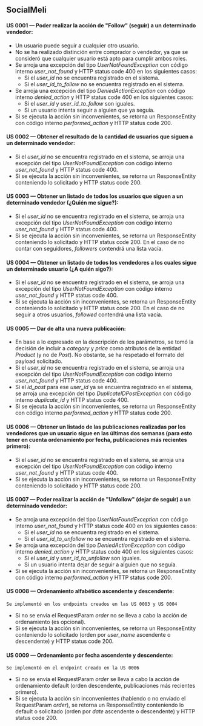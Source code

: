 ## SocialMeli

#### US 0001 — Poder realizar la acción de "Follow" (seguir) a un determinado vendedor:
- Un usuario puede seguir a cualquier otro usuario.
- No se ha realizado distinción entre comprador o vendedor, ya que se consideró que cualquier usuario está apto para cumplir ambos roles.
- Se arroja una excepción del tipo _UserNotFoundException_ con código interno _user_not_found_ y HTTP status code 400 en los siguientes casos:
  * Si el _user_id_ no se encuentra registrado en el sistema.
  * Si el _user_id_to_follow_ no se encuentra registrado en el sistema.
- Se arroja una excepción del tipo _DeniedActionException_ con código interno _denied_action_ y HTTP status code 400 en los siguientes casos:
  * Si el _user_id_ y _user_id_to_follow_ son iguales.
  * Si un usuario intenta seguir a alguien que ya seguía.
- Si se ejecuta la acción sin inconvenientes, se retorna un ResponseEntity con código interno _performed_action_ y HTTP status code 200.

#### US 0002 — Obtener el resultado de la cantidad de usuarios que siguen a un determinado vendedor:
- Si el _user_id_ no se encuentra registrado en el sistema, se arroja una excepción del tipo _UserNotFoundException_ con código interno _user_not_found_ y HTTP status code 400.
- Si se ejecuta la acción sin inconvenientes, se retorna un ResponseEntity conteniendo lo solicitado y HTTP status code 200.

#### US 0003 — Obtener un listado de todos los usuarios que siguen a un determinado vendedor (¿Quién me sigue?):
- Si el _user_id_ no se encuentra registrado en el sistema, se arroja una excepción del tipo _UserNotFoundException_ con código interno _user_not_found_ y HTTP status code 400.
- Si se ejecuta la acción sin inconvenientes, se retorna un ResponseEntity conteniendo lo solicitado y HTTP status code 200. En el caso de no contar con seguidores, _followers_ contendrá una lista vacía.

#### US 0004 — Obtener un listado de todos los vendedores a los cuales sigue un determinado usuario (¿A quién sigo?):
- Si el _user_id_ no se encuentra registrado en el sistema, se arroja una excepción del tipo _UserNotFoundException_ con código interno _user_not_found_ y HTTP status code 400.
- Si se ejecuta la acción sin inconvenientes, se retorna un ResponseEntity conteniendo lo solicitado y HTTP status code 200. En el caso de no seguir a otros usuarios, _followed_ contendrá una lista vacía.

#### US 0005 — Dar de alta una nueva publicación:
- En base a lo expresado en la descripción de los parámetros, se tomó la decisión de incluir a _category_ y _price_ como atributos de la entidad _Product_ (y no de _Post_). No obstante, se ha respetado el formato del payload solicitado.
- Si el _user_id_ no se encuentra registrado en el sistema, se arroja una excepción del tipo _UserNotFoundException_ con código interno _user_not_found_ y HTTP status code 400.
- Si el _id_post_ para ese _user_id_ ya se encuentra registrado en el sistema, se arroja una excepción del tipo _DuplicateIDPostException_ con código interno _duplicate_id_ y HTTP status code 400.
- Si se ejecuta la acción sin inconvenientes, se retorna un ResponseEntity con código interno _performed_action_ y HTTP status code 200.

#### US 0006 — Obtener un listado de las publicaciones realizadas por los vendedores que un usuario sigue en las últimas dos semanas (para esto tener en cuenta ordenamiento por fecha, publicaciones más recientes primero):
- Si el _user_id_ no se encuentra registrado en el sistema, se arroja una excepción del tipo _UserNotFoundException_ con código interno _user_not_found_ y HTTP status code 400.
- Si se ejecuta la acción sin inconvenientes, se retorna un ResponseEntity conteniendo lo solicitado y HTTP status code 200.

#### US 0007 — Poder realizar la acción de "Unfollow" (dejar de seguir) a un determinado vendedor:
- Se arroja una excepción del tipo _UserNotFoundException_ con código interno _user_not_found_ y HTTP status code 400 en los siguientes casos:
  * Si el _user_id_ no se encuentra registrado en el sistema.
  * Si el _user_id_to_unfollow_ no se encuentra registrado en el sistema.
- Se arroja una excepción del tipo _DeniedActionException_ con código interno _denied_action_ y HTTP status code 400 en los siguientes casos:
  * Si el _user_id_ y _user_id_to_unfollow_ son iguales.
  * Si un usuario intenta dejar de seguir a alguien que no seguía.
- Si se ejecuta la acción sin inconvenientes, se retorna un ResponseEntity con código interno _performed_action_ y HTTP status code 200.

#### US 0008 — Ordenamiento alfabético ascendente y descendente:

`Se implementó en los endpoints creados en las US 0003 y US 0004`
- Si no se envia el RequestParam _order_ no se lleva a cabo la acción de ordenamiento (es opcional).
- Si se ejecuta la acción sin inconvenientes, se retorna un ResponseEntity conteniendo lo solicitado (orden por _user_name_ ascendente o descendente) y HTTP status code 200.

#### US 0009 — Ordenamiento por fecha ascendente y descendente:

`Se implementó en el endpoint creado en la US 0006`
- Si no se envia el RequestParam _order_ se lleva a cabo la acción de ordenamiento default (orden descendente, publicaciones más recientes primero).
- Si se ejecuta la acción sin inconvenientes (habiendo o no enviado el RequestParam _order_), se retorna un ResponseEntity conteniendo lo default o solicitado (orden por _date_ ascendente o descendente) y HTTP status code 200.